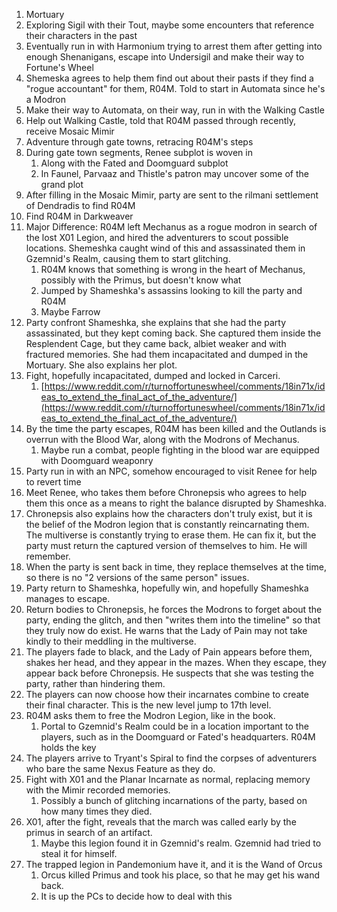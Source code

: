 1. Mortuary
2. Exploring Sigil with their Tout, maybe some encounters that reference their characters in the past
3. Eventually run in with Harmonium trying to arrest them after getting into enough Shenanigans, escape into Undersigil and make their way to Fortune's Wheel
4. Shemeska agrees to help them find out about their pasts if they find a "rogue accountant" for them, R04M. Told to start in Automata since he's a Modron
5. Make their way to Automata, on their way, run in with the Walking Castle
6. Help out Walking Castle, told that R04M passed through recently, receive Mosaic Mimir
7. Adventure through gate towns, retracing R04M's steps
8. During gate town segments, Renee subplot is woven in
	1. Along with the Fated and Doomguard subplot
	2. In Faunel, Parvaaz and Thistle's patron may uncover some of the grand plot
9. After filling in the Mosaic Mimir, party are sent to the rilmani settlement of Dendradis to find R04M
10. Find R04M in Darkweaver
11. Major Difference: R04M left Mechanus as a rogue modron in search of the lost X01 Legion, and hired the adventurers to scout possible locations. Shemeshka caught wind of this and assassinated them in Gzemnid's Realm, causing them to start glitching.
	1. R04M knows that something is wrong in the heart of Mechanus, possibly with the Primus, but doesn't know what
	2. Jumped by Shameshka's assassins looking to kill the party and R04M
	3. Maybe Farrow
12. Party confront Shameshka, she explains that she had the party assassinated, but they kept coming back. She captured them inside the Resplendent Cage, but they came back, albiet weaker and with fractured memories. She had them incapacitated and dumped in the Mortuary. She also explains her plot.
13. Fight, hopefully incapacitated, dumped and locked in Carceri.
	1. [https://www.reddit.com/r/turnoffortuneswheel/comments/18in71x/ideas_to_extend_the_final_act_of_the_adventure/](https://www.reddit.com/r/turnoffortuneswheel/comments/18in71x/ideas_to_extend_the_final_act_of_the_adventure/)
14. By the time the party escapes, R04M has been killed and the Outlands is overrun with the Blood War, along with the Modrons of Mechanus.
	1. Maybe run a combat, people fighting in the blood war are equipped with Doomguard weaponry
15. Party run in with an NPC, somehow encouraged to visit Renee for help to revert time
16. Meet Renee, who takes them before Chronepsis who agrees to help them this once as a means to right the balance disrupted by Shameshka.
17. Chronepsis also explains how the characters don't truly exist, but it is the belief of the Modron legion that is constantly reincarnating them. The multiverse is constantly trying to erase them. He can fix it, but the party must return the captured version of themselves to him. He will remember.
18. When the party is sent back in time, they replace themselves at the time, so there is no "2 versions of the same person" issues.
19. Party return to Shameshka, hopefully win, and hopefully Shameshka manages to escape.
20. Return bodies to Chronepsis, he forces the Modrons to forget about the party, ending the glitch, and then "writes them into the timeline" so that they truly now do exist. He warns that the Lady of Pain may not take kindly to their meddling in the multiverse.
21. The players fade to black, and the Lady of Pain appears before them, shakes her head, and they appear in the mazes. When they escape, they appear back before Chronepsis. He suspects that she was testing the party, rather than hindering them.
22. The players can now choose how their incarnates combine to create their final character. This is the new level jump to 17th level.
23. R04M asks them to free the Modron Legion, like in the book.
	1. Portal to Gzemnid's Realm could be in a location important to the players, such as in the Doomguard or Fated's headquarters. R04M holds the key
24. The players arrive to Tryant's Spiral to find the corpses of adventurers who bare the same Nexus Feature as they do.
25. Fight with X01 and the Planar Incarnate as normal, replacing memory with the Mimir recorded memories.
	1. Possibly a bunch of glitching incarnations of the party, based on how many times they died.
26. X01, after the fight, reveals that the march was called early by the primus in search of an artifact.
	1. Maybe this legion found it in Gzemnid's realm. Gzemnid had tried to steal it for himself.
27. The trapped legion in Pandemonium have it, and it is the Wand of Orcus
	1. Orcus killed Primus and took his place, so that he may get his wand back.
	2. It is up the PCs to decide how to deal with this